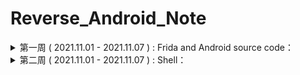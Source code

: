 # Reverse_Android_Note

<details>
<summary>第一周  ( 2021.11.01 - 2021.11.07 )  :  Frida and Android source code：</summary>

- [x] Frida 基本的 api 学习

- [x] Android 加壳脱壳原理的学习

- [x] Android 源码分析，主要分析加载器以及类加载过程部分的源码

</details>

<details>
<summary>第二周  ( 2021.11.01 - 2021.11.07 )  :  Shell：</summary>

- [x] Dalvik 和 Art 加载器以及 loadClass
  部分的源码分析，记了一个笔记，这周把所有笔记写完之后更新到仓库中

</details>
